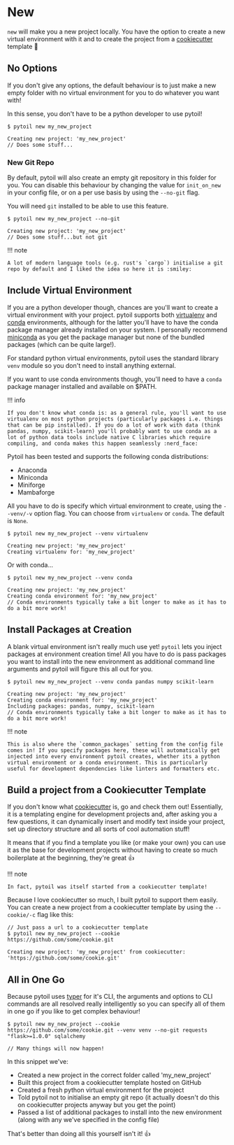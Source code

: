# New

`new` will make you a new project locally. You have the option to create a new virtual environment with it and to create the project from a [cookiecutter] template :cookie:

## No Options

If you don't give any options, the default behaviour is to just make a new empty folder with no virtual environment for you to do whatever you want with!

In this sense, you don't have to be a python developer to use pytoil!

<div class="termy">

```console
$ pytoil new my_new_project

Creating new project: 'my_new_project'
// Does some stuff...
```

</div>

### New Git Repo

By default, pytoil will also create an empty git repository in this folder for you. You can disable this behaviour by changing the value for `init_on_new` in your config file, or on a per use basis by using the `--no-git` flag.

You will need `git` installed to be able to use this feature.

<div class="termy">

```console
$ pytoil new my_new_project --no-git

Creating new project: 'my_new_project'
// Does some stuff...but not git
```

</div>

!!! note

    A lot of modern language tools (e.g. rust's `cargo`) initialise a git repo by default and I liked the idea so here it is :smiley:

## Include Virtual Environment

If you are a python developer though, chances are you'll want to create a virtual environment with your project. pytoil supports both [virtualenv] and [conda] environments, although for the latter you'll have to have the conda package manager already installed on your system. I personally recommend [miniconda] as you get the package manager but none of the bundled packages (which can be quite large!).

For standard python virtual environments, pytoil uses the standard library `venv` module so you don't need to install anything external.

If you want to use conda environments though, you'll need to have a `conda` package manager installed and available on $PATH.

!!! info

    If you don't know what conda is: as a general rule, you'll want to use virtualenv on most python projects (particularly packages i.e. things that can be pip installed). If you do a lot of work with data (think pandas, numpy, scikit-learn) you'll probably want to use conda as a lot of python data tools include native C libraries which require compiling, and conda makes this happen seamlessly :nerd_face:

Pytoil has been tested and supports the following conda distributions:

* Anaconda
* Miniconda
* Miniforge
* Mambaforge

All you have to do is specify which virtual environment to create, using the `--venv/-v` option flag. You can choose from `virtualenv` or `conda`. The default is `None`.

<div class="termy">

```console
$ pytoil new my_new_project --venv virtualenv

Creating new project: 'my_new_project'
Creating virtualenv for: 'my_new_project'
```

</div>

Or with conda...

<div class="termy">

```console
$ pytoil new my_new_project --venv conda

Creating new project: 'my_new_project'
Creating conda environment for: 'my_new_project'
// Conda environments typically take a bit longer to make as it has to do a bit more work!
```

</div>

## Install Packages at Creation

A blank virtual environment isn't really much use yet! `pytoil` lets you inject packages at environment creation time! All you have to do is pass packages you want to install into the new environment as additional command line arguments and pytoil will figure this all out for you.

<div class="termy">

```console
$ pytoil new my_new_project --venv conda pandas numpy scikit-learn

Creating new project: 'my_new_project'
Creating conda environment for: 'my_new_project'
Including packages: pandas, numpy, scikit-learn
// Conda environments typically take a bit longer to make as it has to do a bit more work!
```

</div>

!!! note

    This is also where the `common_packages` setting from the config file comes in! If you specify packages here, these will automatically get injected into every environment pytoil creates, whether its a python virtual environment or a conda environment. This is particularly useful for development dependencies like linters and formatters etc.

## Build a project from a Cookiecutter Template

If you don't know what [cookiecutter] is, go and check them out! Essentially, it is a templating engine for development projects and, after asking you a few questions, it can dynamically insert and modify text inside your project, set up directory structure and all sorts of cool automation stuff!

It means that if you find a template you like (or make your own) you can use it as the base for development projects without having to create so much boilerplate at the beginning, they're great :thumbsup:

!!! note

    In fact, pytoil was itself started from a cookiecutter template!

Because I love cookiecutter so much, I built pytoil to support them easily. You can create a new project from a cookiecutter template by using the `--cookie/-c` flag like this:

<div class="termy">

```console
// Just pass a url to a cookiecutter template
$ pytoil new my_new_project --cookie https://github.com/some/cookie.git

Creating new project: 'my_new_project' from cookiecutter: 'https://github.com/some/cookie.git'
```

</div>

## All in One Go

Because pytoil uses [typer] for it's CLI, the arguments and options to CLI commands are all resolved really intelligently so you can specify all of them in one go if you like to get complex behaviour!

<div class="termy">

```console
$ pytoil new my_new_project --cookie https://github.com/some/cookie.git --venv venv --no-git requests "flask>=1.0.0" sqlalchemy

// Many things will now happen!
```

</div>

In this snippet we've:

* Created a new project in the correct folder called 'my_new_project'
* Built this project from a cookiecutter template hosted on GitHub
* Created a fresh python virtual environment for the project
* Told pytoil not to initialise an empty git repo (it actually doesn't do this on cookiecutter projects anyway but you get the point)
* Passed a list of additional packages to install into the new environment (along with any we've specified in the config file)

That's better than doing all this yourself isn't it! :thumbsup:

[cookiecutter]: https://cookiecutter.readthedocs.io/en/1.7.2/
[virtualenv]: https://virtualenv.pypa.io/en/latest/
[conda]: https://docs.conda.io/en/latest/
[miniconda]: https://docs.conda.io/en/latest/miniconda.html
[typer]: https://typer.tiangolo.com
